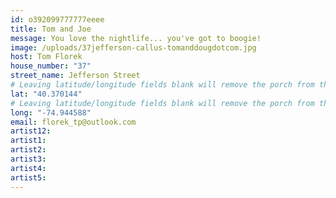 ```yaml
---
id: o392099777777eeee
title: Tom and Joe
message: You love the nightlife... you've got to boogie!
image: /uploads/37jefferson-callus-tomanddougdotcom.jpg
host: Tom Florek
house_number: "37"
street_name: Jefferson Street
# Leaving latitude/longitude fields blank will remove the porch from the Porchfest map.
lat: "40.370144"
# Leaving latitude/longitude fields blank will remove the porch from the Porchfest map.
long: "-74.944588"
email: florek_tp@outlook.com
artist12:
artist1:
artist2: 
artist3:
artist4:
artist5:
---
```

